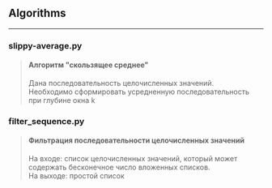 ## Algorithms

---

### slippy-average.py
> #### Алгоритм "скользящее среднее"
> Дана последовательность целочисленных значений.  
> Необходимо сформировать усредненную последовательность при глубине окна k

### filter_sequence.py
> #### Фильтрация последовательности целочисленных значений
> На входе: список целочисленных значений, который может содержать бесконечное число вложенных списков.  
> На выходе: простой список